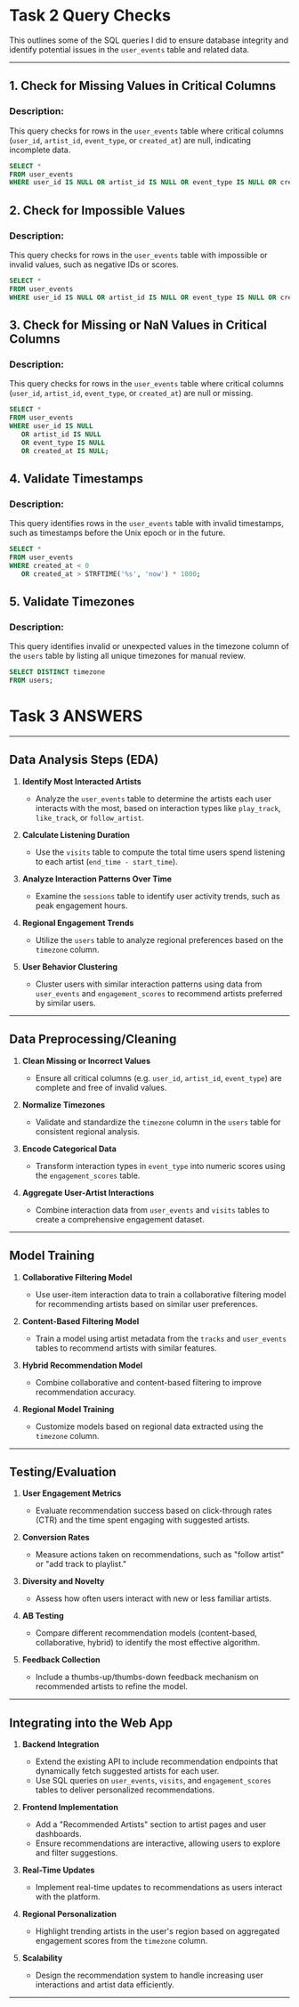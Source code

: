 # Task 2 Query Checks

This outlines some of the SQL queries I did to ensure database integrity and identify potential issues in the `user_events` table and related data.

---

## **1. Check for Missing Values in Critical Columns**
### **Description:**
This query checks for rows in the `user_events` table where critical columns (`user_id`, `artist_id`, `event_type`, or `created_at`) are null, indicating incomplete data.

```sql
SELECT * 
FROM user_events
WHERE user_id IS NULL OR artist_id IS NULL OR event_type IS NULL OR created_at IS NULL;
```
## **2. Check for Impossible Values**
### **Description:**
This query checks for rows in the `user_events` table with impossible or invalid values, such as negative IDs or scores.

```sql
SELECT * 
FROM user_events
WHERE user_id IS NULL OR artist_id IS NULL OR event_type IS NULL OR created_at IS NULL;
```
## **3. Check for Missing or NaN Values in Critical Columns**
### **Description:**
This query checks for rows in the `user_events` table where critical columns (`user_id`, `artist_id`, `event_type`, or `created_at`) are null or missing.

```sql
SELECT *
FROM user_events
WHERE user_id IS NULL 
   OR artist_id IS NULL 
   OR event_type IS NULL 
   OR created_at IS NULL;
```

## **4. Validate Timestamps**
### **Description:**
This query identifies rows in the `user_events` table with invalid timestamps, such as timestamps before the Unix epoch or in the future.

```sql
SELECT *
FROM user_events
WHERE created_at < 0 
   OR created_at > STRFTIME('%s', 'now') * 1000;
```

## **5. Validate Timezones**
### **Description:**
This query identifies invalid or unexpected values in the timezone column of the `users` table by listing all unique timezones for manual review.

```sql
SELECT DISTINCT timezone
FROM users;
```

# Task 3 ANSWERS

---

## **Data Analysis Steps (EDA)**

1. **Identify Most Interacted Artists**  
   - Analyze the `user_events` table to determine the artists each user interacts with the most, based on interaction types like `play_track`, `like_track`, or `follow_artist`.

2. **Calculate Listening Duration**  
   - Use the `visits` table to compute the total time users spend listening to each artist (`end_time - start_time`).

3. **Analyze Interaction Patterns Over Time**  
   - Examine the `sessions` table to identify user activity trends, such as peak engagement hours.

4. **Regional Engagement Trends**  
   - Utilize the `users` table to analyze regional preferences based on the `timezone` column.

5. **User Behavior Clustering**  
   - Cluster users with similar interaction patterns using data from `user_events` and `engagement_scores` to recommend artists preferred by similar users.

---

## **Data Preprocessing/Cleaning**

1. **Clean Missing or Incorrect Values**  
   - Ensure all critical columns (e.g. `user_id`, `artist_id`, `event_type`) are complete and free of invalid values.

2. **Normalize Timezones**  
   - Validate and standardize the `timezone` column in the `users` table for consistent regional analysis.

3. **Encode Categorical Data**  
   - Transform interaction types in `event_type` into numeric scores using the `engagement_scores` table.

4. **Aggregate User-Artist Interactions**  
   - Combine interaction data from `user_events` and `visits` tables to create a comprehensive engagement dataset.

---

## **Model Training**

1. **Collaborative Filtering Model**  
   - Use user-item interaction data to train a collaborative filtering model for recommending artists based on similar user preferences.

2. **Content-Based Filtering Model**  
   - Train a model using artist metadata from the `tracks` and `user_events` tables to recommend artists with similar features.

3. **Hybrid Recommendation Model**  
   - Combine collaborative and content-based filtering to improve recommendation accuracy.

4. **Regional Model Training**  
   - Customize models based on regional data extracted using the `timezone` column.

---

## **Testing/Evaluation**

1. **User Engagement Metrics**
   - Evaluate recommendation success based on click-through rates (CTR) and the time spent engaging with suggested artists.

2. **Conversion Rates**
   - Measure actions taken on recommendations, such as "follow artist" or "add track to playlist."

3. **Diversity and Novelty**
   - Assess how often users interact with new or less familiar artists.

4. **AB Testing**
   - Compare different recommendation models (content-based, collaborative, hybrid) to identify the most effective algorithm.

5. **Feedback Collection**
   - Include a thumbs-up/thumbs-down feedback mechanism on recommended artists to refine the model.

---

## **Integrating into the Web App**

1. **Backend Integration**
   - Extend the existing API to include recommendation endpoints that dynamically fetch suggested artists for each user.
   - Use SQL queries on `user_events`, `visits`, and `engagement_scores` tables to deliver personalized recommendations.

2. **Frontend Implementation**
   - Add a "Recommended Artists" section to artist pages and user dashboards.
   - Ensure recommendations are interactive, allowing users to explore and filter suggestions.

3. **Real-Time Updates**
   - Implement real-time updates to recommendations as users interact with the platform.

4. **Regional Personalization**
   - Highlight trending artists in the user's region based on aggregated engagement scores from the `timezone` column.

5. **Scalability**
   - Design the recommendation system to handle increasing user interactions and artist data efficiently.

---
